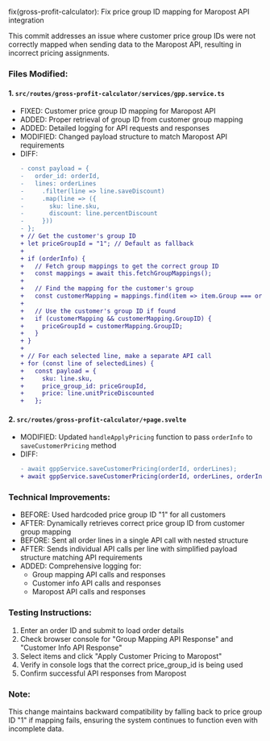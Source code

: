 fix(gross-profit-calculator): Fix price group ID mapping for Maropost API integration

This commit addresses an issue where customer price group IDs were not correctly mapped when sending data to the Maropost API, resulting in incorrect pricing assignments.

### Files Modified:

#### 1. `src/routes/gross-profit-calculator/services/gpp.service.ts`
   - FIXED: Customer price group ID mapping for Maropost API
   - ADDED: Proper retrieval of group ID from customer group mapping
   - ADDED: Detailed logging for API requests and responses
   - MODIFIED: Changed payload structure to match Maropost API requirements
   - DIFF:
     ```diff
     - const payload = {
     -   order_id: orderId,
     -   lines: orderLines
     -     .filter(line => line.saveDiscount)
     -     .map(line => ({
     -       sku: line.sku,
     -       discount: line.percentDiscount
     -     }))
     - };
     + // Get the customer's group ID
     + let priceGroupId = "1"; // Default as fallback
     + 
     + if (orderInfo) {
     +   // Fetch group mappings to get the correct group ID
     +   const mappings = await this.fetchGroupMappings();
     +   
     +   // Find the mapping for the customer's group
     +   const customerMapping = mappings.find(item => item.Group === orderInfo.customerGroup);
     +   
     +   // Use the customer's group ID if found
     +   if (customerMapping && customerMapping.GroupID) {
     +     priceGroupId = customerMapping.GroupID;
     +   }
     + }
     + 
     + // For each selected line, make a separate API call
     + for (const line of selectedLines) {
     +   const payload = {
     +     sku: line.sku,
     +     price_group_id: priceGroupId,
     +     price: line.unitPriceDiscounted
     +   };
     ```

#### 2. `src/routes/gross-profit-calculator/+page.svelte`
   - MODIFIED: Updated `handleApplyPricing` function to pass `orderInfo` to `saveCustomerPricing` method
   - DIFF:
     ```diff
     - await gppService.saveCustomerPricing(orderId, orderLines);
     + await gppService.saveCustomerPricing(orderId, orderLines, orderInfo);
     ```

### Technical Improvements:
- BEFORE: Used hardcoded price group ID "1" for all customers
- AFTER: Dynamically retrieves correct price group ID from customer group mapping
- BEFORE: Sent all order lines in a single API call with nested structure
- AFTER: Sends individual API calls per line with simplified payload structure matching API requirements
- ADDED: Comprehensive logging for:
  - Group mapping API calls and responses
  - Customer info API calls and responses
  - Maropost API calls and responses

### Testing Instructions:
1. Enter an order ID and submit to load order details
2. Check browser console for "Group Mapping API Response" and "Customer Info API Response"
3. Select items and click "Apply Customer Pricing to Maropost"
4. Verify in console logs that the correct price_group_id is being used
5. Confirm successful API responses from Maropost

### Note:
This change maintains backward compatibility by falling back to price group ID "1" if mapping fails, ensuring the system continues to function even with incomplete data. 